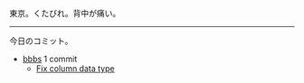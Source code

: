 東京。くたびれ。背中が痛い。

---

今日のコミット。

- [bbbs](https://github.com/bouzuya/bbbs) 1 commit
  - [Fix column data type](https://github.com/bouzuya/bbbs/commit/1765329b9a5fb36fa6600d26cf044d32a497d575)


